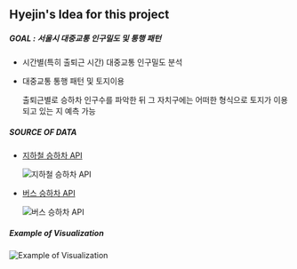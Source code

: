 Hyejin's Idea for this project
--------------------------------

##### GOAL : 서울시 대중교통 인구밀도 및 통행 패턴
- 시간별(특히 출퇴근 시간) 대중교통 인구밀도 분석
- 대중교통 통행 패턴 및 토지이용

    출퇴근별로 승하차 인구수를 파악한 뒤 그 자치구에는 어떠한 형식으로 토지가 이용되고 있는 지 예측 가능
    
##### SOURCE OF DATA
- [지하철 승하차 API](https://data.seoul.go.kr/dataList/OA-12252/S/1/datasetView.do)

    ![지하철 승하차 API](https://user-images.githubusercontent.com/31836035/77851143-5a688b00-7212-11ea-93aa-ba3004021ee1.PNG)

- [버스 승하차 API](https://data.seoul.go.kr/dataList/OA-12913/S/1/datasetView.do)

    ![버스 승하차 API](https://user-images.githubusercontent.com/31836035/77851098-f6de5d80-7211-11ea-8646-a6608fa26739.PNG)

##### Example of Visualization
![Example of Visualization](https://user-images.githubusercontent.com/31836035/77850900-87b43980-7210-11ea-9f8d-ad90b66f7358.jpg)

